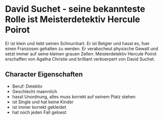 # David Suchet - seine bekannteste Rolle ist Meisterdetektiv Hercule Poirot

 Er ist klein und liebt seinen Schnurrbart. Er ist Belgier und hasst es, fuer einen Franzosen gehalten zu werden. Er verabscheut physische Gewalt und setzt immer auf seine kleinen grauen Zellen: Meisterdetektiv Hercule Poirot erschaffen von Agatha Christie und brilliant verkoerpert von David Suchet.


## Character Eigenschaften

* Beruf: Detektiv
* Geschlecht maennlich
* hasst Unordnung, alles muss korrekt auf seinem Platz stehen
* ist Single und hat keine Kinder
* ist immer korrekt gekleidet
* hat noch jeden Fall geloest
 


